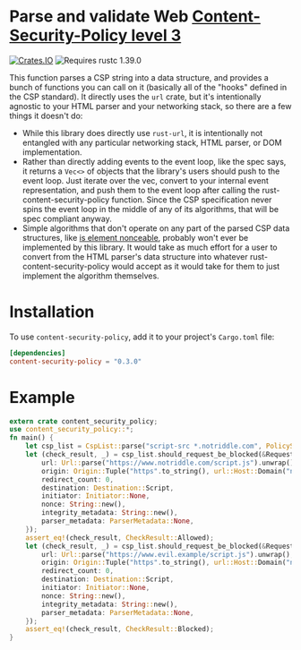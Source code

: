 # Parse and validate Web [Content-Security-Policy level 3](https://www.w3.org/TR/CSP/)

[![Crates.IO](https://img.shields.io/crates/v/content-security-policy.svg)](https://crates.rs/crates/content-security-policy)
![Requires rustc 1.39.0](https://img.shields.io/badge/rustc-1.39.0+-green.svg)

This function parses a CSP string into a data structure, and provides a bunch of functions you can call on it (basically all of the "hooks" defined in the CSP standard). It directly uses the `url` crate, but it's intentionally agnostic to your HTML parser and your networking stack, so there are a few things it doesn't do:

* While this library does directly use `rust-url`, it is intentionally not entangled with any particular networking stack, HTML parser, or DOM implementation.
* Rather than directly adding events to the event loop, like the spec says, it returns a `Vec<>` of objects that the library's users should push to the event loop. Just iterate over the vec, convert to your internal event representation, and push them to the event loop after calling the rust-content-security-policy function. Since the CSP specification never spins the event loop in the middle of any of its algorithms, that will be spec compliant anyway.
* Simple algorithms that don't operate on any part of the parsed CSP data structures, like [is element nonceable](https://www.w3.org/TR/CSP/#is-element-nonceable), probably won't ever be implemented by this library. It would take as much effort for a user to convert from the HTML parser's data structure into whatever rust-content-security-policy would accept as it would take for them to just implement the algorithm themselves.

# Installation

To use `content-security-policy`, add it to your project's `Cargo.toml` file:

```toml
[dependencies]
content-security-policy = "0.3.0"
```

# Example

```rust
extern crate content_security_policy;
use content_security_policy::*;
fn main() {
    let csp_list = CspList::parse("script-src *.notriddle.com", PolicySource::Header, PolicyDisposition::Enforce);
    let (check_result, _) = csp_list.should_request_be_blocked(&Request {
        url: Url::parse("https://www.notriddle.com/script.js").unwrap(),
        origin: Origin::Tuple("https".to_string(), url::Host::Domain("notriddle.com".to_owned()), 443),
        redirect_count: 0,
        destination: Destination::Script,
        initiator: Initiator::None,
        nonce: String::new(),
        integrity_metadata: String::new(),
        parser_metadata: ParserMetadata::None,
    });
    assert_eq!(check_result, CheckResult::Allowed);
    let (check_result, _) = csp_list.should_request_be_blocked(&Request {
        url: Url::parse("https://www.evil.example/script.js").unwrap(),
        origin: Origin::Tuple("https".to_string(), url::Host::Domain("notriddle.com".to_owned()), 443),
        redirect_count: 0,
        destination: Destination::Script,
        initiator: Initiator::None,
        nonce: String::new(),
        integrity_metadata: String::new(),
        parser_metadata: ParserMetadata::None,
    });
    assert_eq!(check_result, CheckResult::Blocked);
}
```
